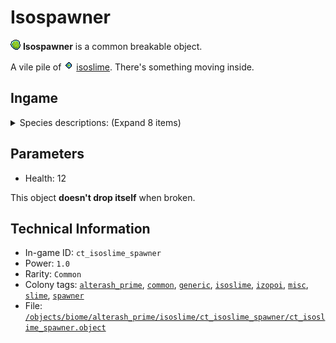 # Isospawner

<img src="https://raw.githubusercontent.com/Ceterai/Enternia/main/objects/biome/alterash_prime/isoslime/ct_isoslime_spawner/icon.png" alt="Isospawner icon" loading="lazy" height="16px" width="auto" /> **Isospawner** is a common breakable object.

A vile pile of <img src="https://raw.githubusercontent.com/Ceterai/Enternia/main/items/throwables/ct_isoslime_ball.png" alt="Isoslime icon" loading="lazy" height="16px" width="auto" /> [isoslime](https://ceterai.github.io/MyEnternia/Wiki/Isoslime). There's something moving inside.

## Ingame

<details markdown="1"><summary>Species descriptions: (Expand 8 items)</summary>

- Alta: That's an isoslime spawner! Better be careful.
- Apex: A putrid mound of slime. How am I meant to store this?
- Avian: A large blob of slime. Why does this exist?
- Floran: Like sssap.
- Glitch: Disgusted. A vile mound of slime!
- Human: A huge glob of jelly. I kind of want to poke it.
- Hylotl: Slime blobs are not unpleasant to handle when you have amphibian skin.
- Novakid: I reckon this'll come in handy for something.

</details>

## Parameters

- Health: 12

This object **doesn't drop itself** when broken.

## Technical Information

- In-game ID: `ct_isoslime_spawner`
- Power: `1.0`
- Rarity: `Common`
- Colony tags: [`alterash_prime`](https://ceterai.github.io/MyEnternia/Wiki/Tags/AlterashPrime), [`common`](https://ceterai.github.io/MyEnternia/Wiki/Tags/Common), [`generic`](https://ceterai.github.io/MyEnternia/Wiki/Tags/Generic), [`isoslime`](https://ceterai.github.io/MyEnternia/Wiki/Tags/Isoslime), [`izopoi`](https://ceterai.github.io/MyEnternia/Wiki/Tags/Izopoi), [`misc`](https://ceterai.github.io/MyEnternia/Wiki/Tags/Misc), [`slime`](https://ceterai.github.io/MyEnternia/Wiki/Tags/Slime), [`spawner`](https://ceterai.github.io/MyEnternia/Wiki/Tags/Spawner)
- File: [`/objects/biome/alterash_prime/isoslime/ct_isoslime_spawner/ct_isoslime_spawner.object`](https://github.com/Ceterai/Enternia/blob/main/objects/biome/alterash_prime/isoslime/ct_isoslime_spawner/ct_isoslime_spawner.object)

